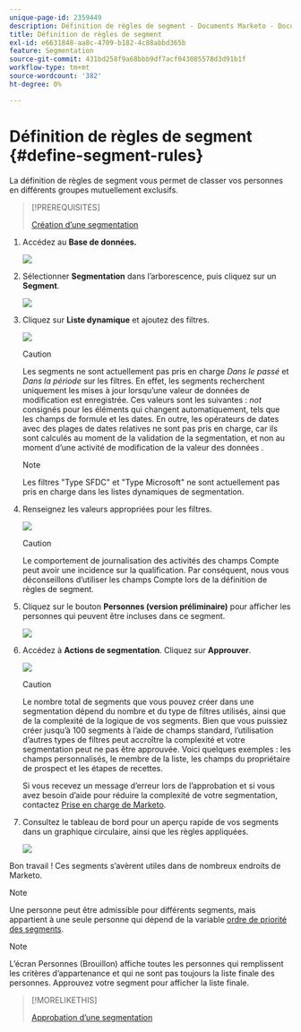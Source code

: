 ```yaml
---
unique-page-id: 2359449
description: Définition de règles de segment - Documents Marketo - Documentation du produit
title: Définition de règles de segment
exl-id: e6631848-aa8c-4709-b182-4c88abbd365b
feature: Segmentation
source-git-commit: 431bd258f9a68bbb9df7acf043085578d3d91b1f
workflow-type: tm+mt
source-wordcount: '382'
ht-degree: 0%

---
```


# Définition de règles de segment {#define-segment-rules}

La définition de règles de segment vous permet de classer vos personnes en différents groupes mutuellement exclusifs.

>[!PREREQUISITES]
>
>[Création d’une segmentation](/help/marketo/product-docs/personalization/segmentation-and-snippets/segmentation/create-a-segmentation.md)

1. Accédez au **Base de données.**

   ![](assets/image2017-3-28-14-3a7-3a42.png)

1. Sélectionner **Segmentation** dans l’arborescence, puis cliquez sur un **Segment**.

   ![](assets/image2017-3-28-14-3a11-3a15.png)

1. Cliquez sur **Liste dynamique** et ajoutez des filtres.

   ![](assets/image2017-3-28-14-3a18-3a19.png)

   >[!CAUTION]
   >
   >Les segments ne sont actuellement pas pris en charge _Dans le passé_ et _Dans la période_  sur les filtres. En effet, les segments recherchent uniquement les mises à jour lorsqu’une valeur de données de modification est enregistrée. Ces valeurs sont les suivantes : _not_ consignés pour les éléments qui changent automatiquement, tels que les champs de formule et les dates. En outre, les opérateurs de dates avec des plages de dates relatives ne sont pas pris en charge, car ils sont calculés au moment de la validation de la segmentation, et non au moment d’une activité de modification de la valeur des données .

   >[!NOTE]
   >
   >Les filtres &quot;Type SFDC&quot; et &quot;Type Microsoft&quot; ne sont actuellement pas pris en charge dans les listes dynamiques de segmentation.

1. Renseignez les valeurs appropriées pour les filtres.

   ![](assets/image2017-3-28-14-3a18-3a33.png)

   >[!CAUTION]
   >
   >Le comportement de journalisation des activités des champs Compte peut avoir une incidence sur la qualification. Par conséquent, nous vous déconseillons d’utiliser les champs Compte lors de la définition de règles de segment.

1. Cliquez sur le bouton **Personnes (version préliminaire)** pour afficher les personnes qui peuvent être incluses dans ce segment.

   ![](assets/image2017-3-28-14-3a20-3a15.png)

1. Accédez à **Actions de segmentation**. Cliquez sur **Approuver**.

   ![](assets/image2014-9-15-11-3a36-3a7.png)

   >[!CAUTION]
   >
   >Le nombre total de segments que vous pouvez créer dans une segmentation dépend du nombre et du type de filtres utilisés, ainsi que de la complexité de la logique de vos segments. Bien que vous puissiez créer jusqu’à 100 segments à l’aide de champs standard, l’utilisation d’autres types de filtres peut accroître la complexité et votre segmentation peut ne pas être approuvée. Voici quelques exemples : les champs personnalisés, le membre de la liste, les champs du propriétaire de prospect et les étapes de recettes.
   >
   >Si vous recevez un message d’erreur lors de l’approbation et si vous avez besoin d’aide pour réduire la complexité de votre segmentation, contactez [Prise en charge de Marketo](https://nation.marketo.com/t5/Support/ct-p/Support).

1. Consultez le tableau de bord pour un aperçu rapide de vos segments dans un graphique circulaire, ainsi que les règles appliquées.

   ![](assets/image2014-9-15-11-3a36-3a19.png)

Bon travail ! Ces segments s’avèrent utiles dans de nombreux endroits de Marketo.

>[!NOTE]
>
>Une personne peut être admissible pour différents segments, mais appartient à une seule personne qui dépend de la variable [ordre de priorité des segments](/help/marketo/product-docs/personalization/segmentation-and-snippets/segmentation/segmentation-order-priority.md).

>[!NOTE]
>
>L’écran Personnes (Brouillon) affiche toutes les personnes qui remplissent les critères d’appartenance et qui ne sont pas toujours la liste finale des personnes. Approuvez votre segment pour afficher la liste finale.

>[!MORELIKETHIS]
>
>[Approbation d’une segmentation](/help/marketo/product-docs/personalization/segmentation-and-snippets/segmentation/approve-a-segmentation.md)
